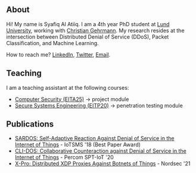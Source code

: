 ## About

Hi! My name is Syafiq Al Atiiq. I am a 4th year PhD student at [Lund University](https://www.lunduniversity.lu.se/), working with [Christian Gehrmann](https://portal.research.lu.se/en/persons/christian-gehrmann). My research resides at the intersection between Distributed Denial of Service (DDoS), Packet Classification, and Machine Learning.

How to reach me? [LinkedIn](https://www.linkedin.com/in/atiiq/), [Twitter](https://twitter.com/0xSYFQ), [Email](mailto:syafiq_al.atiiq@eit.lth.se).

## Teaching

I am a teaching assistant at the following courses:
- [Computer Security (EITA25)](https://kurser.lth.se/kursplaner/21_22%20eng/EITA25.html) -> project module
- [Secure Systems Engineering (EITP20)](https://kurser.lth.se/kursplaner/21_22%20eng/EITP20.html) -> penetration testing module

## Publications

- [SARDOS: Self-Adaptive Reaction Against Denial of Service in the Internet of Things](https://ieeexplore.ieee.org/abstract/document/8554819) - IoTSMS '18 (Best Paper Award)
- [CLI-DOS: Collaborative Counteraction against Denial of Service in the Internet of Things](https://ieeexplore.ieee.org/abstract/document/9156207) - Percom SPT-IoT '20
- [X-Pro: Distributed XDP Proxies Against Botnets of Things](https://link.springer.com/chapter/10.1007/978-3-030-91625-1_4) - Nordsec '21

